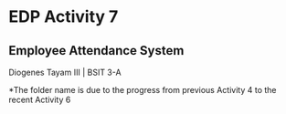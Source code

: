 # EDP Activity 7

## Employee Attendance System
Diogenes Tayam III | BSIT 3-A

*The folder name is due to the progress from previous Activity 4 to the recent Activity 6




